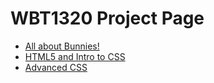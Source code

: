 # WBT1320 Project Page

<ul>
    <li><a href="intro_to_html/imagines/index.html" target="_blank">All about Bunnies!</a></li>
    <li><a href="html5_intro_css\css\images/index.html" target="_blank">HTML5 and Intro to CSS </a></li>
    <li><a href="adv_css/css/images/index.html" target="_blank">Advanced CSS </a></li>
</ul>